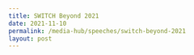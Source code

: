```yaml
---
title: SWITCH Beyond 2021
date: 2021-11-10
permalink: /media-hub/speeches/switch-beyond-2021
layout: post
---
```

